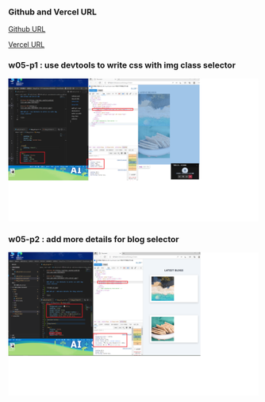 ### Github and Vercel URL

[Github URL](https://github.com/Helson0110/1111-web-demo-410350267)

[Vercel URL](https://1111-web-demo-410350267-tfro.vercel.app/)

### w05-p1 : use devtools to write css with img class selector

![](w05-p1.png)

### w05-p2 : add more details for blog selector

![](w05-p2.png)
